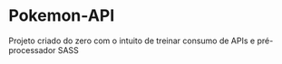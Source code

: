 # Pokemon-API
 
Projeto criado do zero com o intuito de treinar consumo de APIs e pré-processador SASS